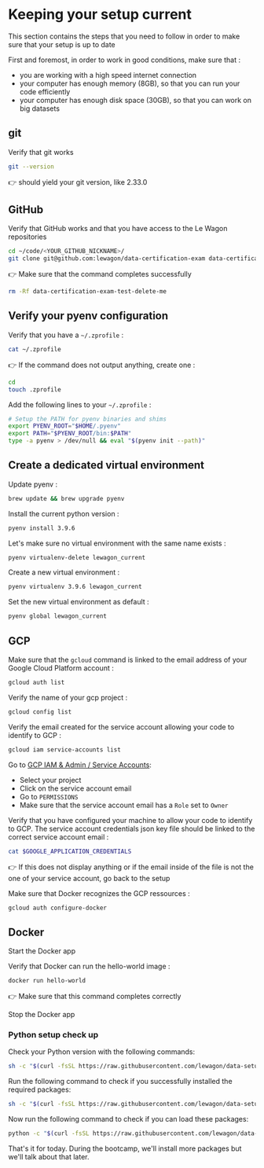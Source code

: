 
# Keeping your setup current

This section contains the steps that you need to follow in order to make sure that your setup is up to date

First and foremost, in order to work in good conditions, make sure that :
- you are working with a high speed internet connection
- your computer has enough memory (8GB), so that you can run your code efficiently
- your computer has enough disk space (30GB), so that you can work on big datasets

## git

Verify that git works

``` bash
git --version
```

👉 should yield your git version, like 2.33.0

## GitHub

Verify that GitHub works and that you have access to the Le Wagon repositories

``` bash
cd ~/code/<YOUR_GITHUB_NICKNAME>/
git clone git@github.com:lewagon/data-certification-exam data-certification-exam-test-delete-me
```

👉 Make sure that the command completes successfully

``` bash
rm -Rf data-certification-exam-test-delete-me
```

## Verify your pyenv configuration

Verify that you have a `~/.zprofile` :

``` bash
cat ~/.zprofile
```

👉 If the command does not output anything, create one :

``` bash
cd
touch .zprofile
```

Add the following lines to your `~/.zprofile` :

``` bash
# Setup the PATH for pyenv binaries and shims
export PYENV_ROOT="$HOME/.pyenv"
export PATH="$PYENV_ROOT/bin:$PATH"
type -a pyenv > /dev/null && eval "$(pyenv init --path)"
```

## Create a dedicated virtual environment

Update pyenv :

``` bash
brew update && brew upgrade pyenv
```

Install the current python version :

```bash
pyenv install 3.9.6
```

Let's make sure no virtual environment with the same name exists :

```bash
pyenv virtualenv-delete lewagon_current
```

Create a new virtual environment :

```bash
pyenv virtualenv 3.9.6 lewagon_current
```

Set the new virtual environment as default :

```bash
pyenv global lewagon_current
```

## GCP

Make sure that the `gcloud` command is linked to the email address of your Google Cloud Platform account :

``` bash
gcloud auth list
```

Verify the name of your gcp project :

``` bash
gcloud config list
```

Verify the email created for the service account allowing your code to identify to GCP :

``` bash
gcloud iam service-accounts list
```

Go to [GCP IAM & Admin / Service Accounts](https://console.cloud.google.com/iam-admin/serviceaccounts):
- Select your project
- Click on the service account email
- Go to `PERMISSIONS`
- Make sure that the service account email has a `Role` set to `Owner`

Verify that you have configured your machine to allow your code to identify to GCP. The service account credentials json key file should be linked to the correct service account email :

``` bash
cat $GOOGLE_APPLICATION_CREDENTIALS
```

👉 If this does not display anything or if the email inside of the file is not the one of your service account, go back to the setup

Make sure that Docker recognizes the GCP ressources :

``` bash
gcloud auth configure-docker
```

## Docker

Start the Docker app

Verify that Docker can run the hello-world image :

``` bash
docker run hello-world
```

👉 Make sure that this command completes correctly

Stop the Docker app


### Python setup check up

Check your Python version with the following commands:
```bash
sh -c "$(curl -fsSL https://raw.githubusercontent.com/lewagon/data-setup/master/checks/python_checker.sh)" 3.9.6
```

Run the following command to check if you successfully installed the required packages:
```bash
sh -c "$(curl -fsSL https://raw.githubusercontent.com/lewagon/data-setup/master/checks/pip_check.sh)"
```

Now run the following command to check if you can load these packages:
```bash
python -c "$(curl -fsSL https://raw.githubusercontent.com/lewagon/data-setup/master/checks/pip_check.py)"
```

That's it for today. During the bootcamp, we'll install more packages but we'll talk about that later.


